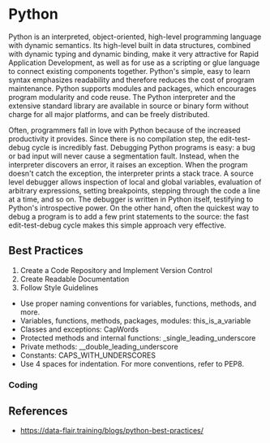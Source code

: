 # Python

Python is an interpreted, object-oriented, high-level programming language with dynamic semantics. Its high-level built in data structures, combined with dynamic typing and dynamic binding, make it very attractive for Rapid Application Development, as well as for use as a scripting or glue language to connect existing components together. Python's simple, easy to learn syntax emphasizes readability and therefore reduces the cost of program maintenance. Python supports modules and packages, which encourages program modularity and code reuse. The Python interpreter and the extensive standard library are available in source or binary form without charge for all major platforms, and can be freely distributed.

Often, programmers fall in love with Python because of the increased productivity it provides. Since there is no compilation step, the edit-test-debug cycle is incredibly fast. Debugging Python programs is easy: a bug or bad input will never cause a segmentation fault. Instead, when the interpreter discovers an error, it raises an exception. When the program doesn't catch the exception, the interpreter prints a stack trace. A source level debugger allows inspection of local and global variables, evaluation of arbitrary expressions, setting breakpoints, stepping through the code a line at a time, and so on. The debugger is written in Python itself, testifying to Python's introspective power. On the other hand, often the quickest way to debug a program is to add a few print statements to the source: the fast edit-test-debug cycle makes this simple approach very effective.

## Best Practices

1. Create a Code Repository and Implement Version Control
2. Create Readable Documentation
3. Follow Style Guidelines
- Use proper naming conventions for variables, functions, methods, and more.
- Variables, functions, methods, packages, modules: this_is_a_variable
- Classes and exceptions: CapWords
- Protected methods and internal functions: _single_leading_underscore
- Private methods: __double_leading_underscore
- Constants: CAPS_WITH_UNDERSCORES
- Use 4 spaces for indentation. For more conventions, refer to PEP8. 



### Coding

## References

- https://data-flair.training/blogs/python-best-practices/
